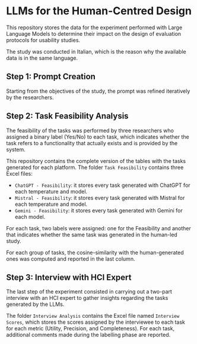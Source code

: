 # LLMs for the Human-Centred Design
This repository stores the data for the experiment performed with Large Language Models to determine their impact on the design of evaluation protocols for usability studies.

The study was conducted in Italian, which is the reason why the available data is in the same language.

## Step 1: Prompt Creation
Starting from the objectives of the study, the prompt was refined iteratively by the researchers. 

## Step 2: Task Feasibility Analysis
The feasibility of the tasks was performed by three researchers who assigned a binary label (Yes/No) to each task, which indicates whether the task refers to a functionality that actually exists and is provided by the system. 

This repository contains the complete version of the tables with the tasks generated for each platform. 
The folder ``Task Feasibility`` contains three Excel files:
- ``ChatGPT - Feasibility``: it stores every task generated with ChatGPT for each temperature and model.
- ``Mistral - Feasibility``: it stores every task generated with Mistral for each temperature and model.
- ``Gemini - Feasibility``: it stores every task generated with Gemini for each model.

For each task, two labels were assigned: one for the Feasibility and another that indicates whether the same task was generated in the human-led study.

For each group of tasks, the cosine-similarity with the human-generated ones was computed and reported in the last column.

## Step 3: Interview with HCI Expert
The last step of the experiment consisted in carrying out a two-part interview with an HCI expert to gather insights regarding the tasks generated by the LLMs. 

The folder ``Interview Analysis`` contains the Excel file named ``Interview Scores``, which stores the scores assigned by the interviewee to each task for each metric (Utility, Precision, and Completeness). For each task, additional comments made during the labelling phase are reported.